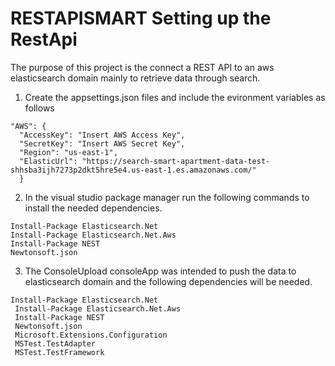 # RESTAPISMART Setting up the RestApi
The purpose of this project is the connect a REST API to an aws elasticsearch domain mainly to retrieve data through search.


1. Create the appsettings.json files and include the evironment variables as follows
```
"AWS": {
  "AccessKey": "Insert AWS Access Key",
  "SecretKey": "Insert AWS Secret Key",
  "Region": "us-east-1",
  "ElasticUrl": "https://search-smart-apartment-data-test-shhsba3ijh7273p2dkt5hre5e4.us-east-1.es.amazonaws.com/"
  }
  ```
 2. In the visual studio package manager run the following commands to install the needed dependencies.
   ```
   Install-Package Elasticsearch.Net
   Install-Package Elasticsearch.Net.Aws
   Install-Package NEST
   Newtonsoft.json
   ```
 3. The ConsoleUpload consoleApp was intended to push the data to elasticsearch domain and the following dependencies will be needed.
  ```
  Install-Package Elasticsearch.Net
   Install-Package Elasticsearch.Net.Aws
   Install-Package NEST
   Newtonsoft.json
   Microsoft.Extensions.Configuration
   MSTest.TestAdapter
   MSTest.TestFramework
   ```
